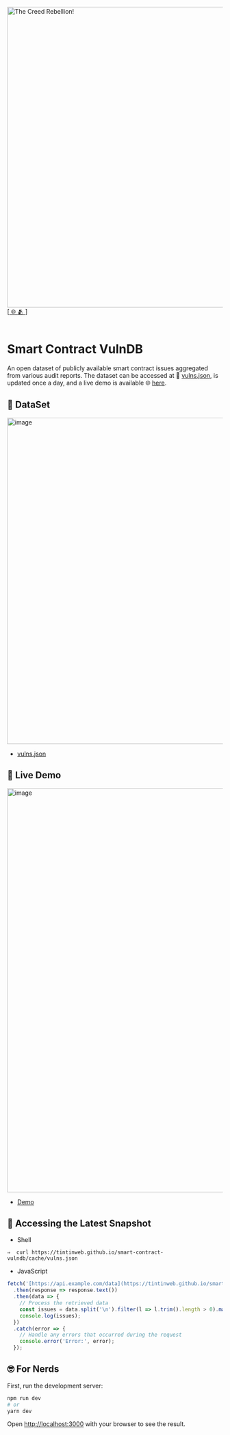 [<img width="700" alt="The Creed Rebellion!" src="https://user-images.githubusercontent.com/2865694/233321738-92a9335c-d331-441e-89c3-cfecb8291f01.png">](https://thecreed.xyz/)<br>
[[  🌐  ](https://thecreed.xyz/)[  🫂  ](https://community.thecreed.xyz/c/start-here)]
</sup><br/><br/>



# Smart Contract VulnDB

An open dataset of publicly available smart contract issues aggregated from various audit reports. The dataset can be accessed at 🌻 [vulns.json](public/cache/vulns.json), is updated once a day, and a live demo is available 🌐 [here](https://tintinweb.github.io/smart-contract-vulndb/
).

## 🔸 DataSet



[<img width="760" alt="image" src="https://github.com/tintinweb/smart-contract-vulndb/assets/2865694/1b33870e-4201-43c9-b967-cf82498b5b48">](https://github.com/tintinweb/smart-contract-vulndb/blob/main/public/cache/vulns.json)


* [vulns.json](public/cache/vulns.json)

## 🔸 Live Demo 

[<img width="941" alt="image" src="https://github.com/tintinweb/smart-contract-vulndb/assets/2865694/bf9cdd59-d415-438c-9c9b-95b7f01d3d62">](https://tintinweb.github.io/smart-contract-vulndb/)

* [Demo](https://tintinweb.github.io/smart-contract-vulndb/)

## 🔸 Accessing the Latest Snapshot



- Shell
```
⇒  curl https://tintinweb.github.io/smart-contract-vulndb/cache/vulns.json
```

- JavaScript
```javascript
fetch('[https://api.example.com/data](https://tintinweb.github.io/smart-contract-vulndb/cache/vulns.json)')
  .then(response => response.text())
  .then(data => {
    // Process the retrieved data
    const issues = data.split('\n').filter(l => l.trim().length > 0).map(l => JSON.parse(l))
    console.log(issues);
  })
  .catch(error => {
    // Handle any errors that occurred during the request
    console.error('Error:', error);
  });
```

## 🤓 For Nerds 

First, run the development server:

```bash
npm run dev
# or
yarn dev
```

Open [http://localhost:3000](http://localhost:3000) with your browser to see the result.

